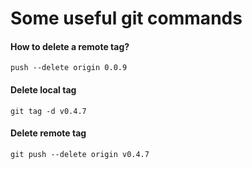 # Some useful git commands

#### How to delete a remote tag?

```
push --delete origin 0.0.9
```

#### Delete local tag

```
git tag -d v0.4.7
```

#### Delete remote tag

```
git push --delete origin v0.4.7
```


